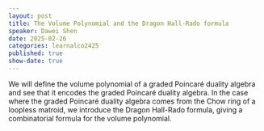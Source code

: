 ```yaml
---
layout: post
title: The Volume Polynomial and the Dragon Hall-Rado formula
speaker: Dawei Shen
date: 2025-02-26
categories: learnalco2425
published: true
show-date: true
---
```

We will define the volume polynomial of a graded Poincaré duality algebra and see that it encodes the graded Poincaré duality algebra. In the case where the graded Poincaré duality algebra comes from the Chow ring of a loopless matroid, we introduce the Dragon Hall-Rado formula, giving a combinatorial formula for the volume polynomial.
